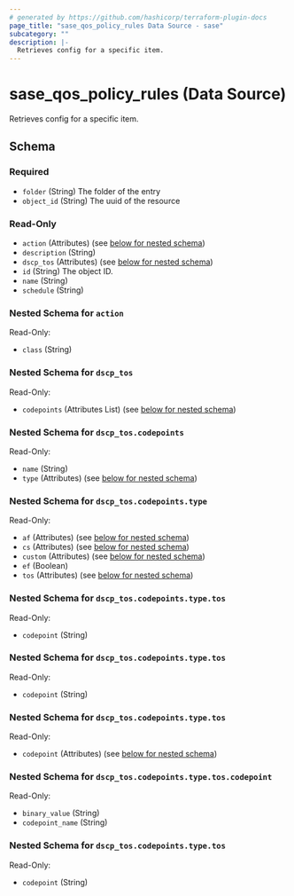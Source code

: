 ```yaml
---
# generated by https://github.com/hashicorp/terraform-plugin-docs
page_title: "sase_qos_policy_rules Data Source - sase"
subcategory: ""
description: |-
  Retrieves config for a specific item.
---
```


# sase_qos_policy_rules (Data Source)

Retrieves config for a specific item.



<!-- schema generated by tfplugindocs -->
## Schema

### Required

- `folder` (String) The folder of the entry
- `object_id` (String) The uuid of the resource

### Read-Only

- `action` (Attributes) (see [below for nested schema](#nestedatt--action))
- `description` (String)
- `dscp_tos` (Attributes) (see [below for nested schema](#nestedatt--dscp_tos))
- `id` (String) The object ID.
- `name` (String)
- `schedule` (String)

<a id="nestedatt--action"></a>
### Nested Schema for `action`

Read-Only:

- `class` (String)


<a id="nestedatt--dscp_tos"></a>
### Nested Schema for `dscp_tos`

Read-Only:

- `codepoints` (Attributes List) (see [below for nested schema](#nestedatt--dscp_tos--codepoints))

<a id="nestedatt--dscp_tos--codepoints"></a>
### Nested Schema for `dscp_tos.codepoints`

Read-Only:

- `name` (String)
- `type` (Attributes) (see [below for nested schema](#nestedatt--dscp_tos--codepoints--type))

<a id="nestedatt--dscp_tos--codepoints--type"></a>
### Nested Schema for `dscp_tos.codepoints.type`

Read-Only:

- `af` (Attributes) (see [below for nested schema](#nestedatt--dscp_tos--codepoints--type--af))
- `cs` (Attributes) (see [below for nested schema](#nestedatt--dscp_tos--codepoints--type--cs))
- `custom` (Attributes) (see [below for nested schema](#nestedatt--dscp_tos--codepoints--type--custom))
- `ef` (Boolean)
- `tos` (Attributes) (see [below for nested schema](#nestedatt--dscp_tos--codepoints--type--tos))

<a id="nestedatt--dscp_tos--codepoints--type--af"></a>
### Nested Schema for `dscp_tos.codepoints.type.tos`

Read-Only:

- `codepoint` (String)


<a id="nestedatt--dscp_tos--codepoints--type--cs"></a>
### Nested Schema for `dscp_tos.codepoints.type.tos`

Read-Only:

- `codepoint` (String)


<a id="nestedatt--dscp_tos--codepoints--type--custom"></a>
### Nested Schema for `dscp_tos.codepoints.type.tos`

Read-Only:

- `codepoint` (Attributes) (see [below for nested schema](#nestedatt--dscp_tos--codepoints--type--tos--codepoint))

<a id="nestedatt--dscp_tos--codepoints--type--tos--codepoint"></a>
### Nested Schema for `dscp_tos.codepoints.type.tos.codepoint`

Read-Only:

- `binary_value` (String)
- `codepoint_name` (String)



<a id="nestedatt--dscp_tos--codepoints--type--tos"></a>
### Nested Schema for `dscp_tos.codepoints.type.tos`

Read-Only:

- `codepoint` (String)


